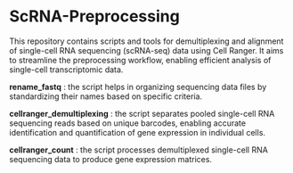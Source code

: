 # ScRNA-Preprocessing
This repository contains scripts and tools for demultiplexing and alignment of single-cell RNA sequencing (scRNA-seq) data using Cell Ranger. It aims to streamline the preprocessing workflow, enabling efficient analysis of single-cell transcriptomic data.  

__rename_fastq__ : the script helps in organizing sequencing data files by standardizing their names based on specific criteria.  

__cellranger_demultiplexing__ : the script separates pooled single-cell RNA sequencing reads based on unique barcodes, enabling accurate identification and quantification of gene expression in individual cells.  

__cellranger_count__ : the script processes demultiplexed single-cell RNA sequencing data to produce gene expression matrices.
